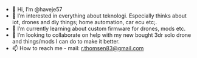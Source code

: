 - 👋 Hi, I’m @haveje57
- 👀 I’m interested in everything about teknologi. Especially thinks about iot, drones and diy things; home automation, car ecu etc;.
- 🌱 I’m currently learning about custom firmware for drones, mods etc.
- 💞️ I’m looking to collaborate on help with my new bought 3dr solo drone and things/mods I can do to make it better. 
- 📫 How to reach me - mail: r.thomsen83@gmail.com 

<!---
haveje57/haveje57 is a ✨ special ✨ repository because its `README.md` (this file) appears on your GitHub profile.
You can click the Preview link to take a look at your changes.
--->
